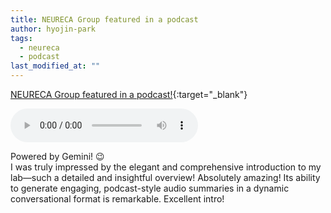 ```yaml
---
title: NEURECA Group featured in a podcast
author: hyojin-park
tags:
  - neureca
  - podcast
last_modified_at: ""
---
```


[NEURECA Group featured in a podcast!](https://notebooklm.google.com/notebook/ed8af334-6baf-4f64-9530-138f5fed01a6/audio){:target="_blank"}

<audio controls>
  <source src="https://www.dropbox.com/scl/fi/i5tfp2dqb5my5ztmfrmga/NEURECA_-Neural-Communication-Research.wav?rlkey=ne0omwixv36ak32ccv1sslvh6&dl=0" type="audio/wav">
</audio>

Powered by Gemini! 😉 <br>
I was truly impressed by the elegant and comprehensive introduction to my lab—such a detailed and insightful overview! Absolutely amazing!
Its ability to generate engaging, podcast-style audio summaries in a dynamic conversational format is remarkable. Excellent intro!
